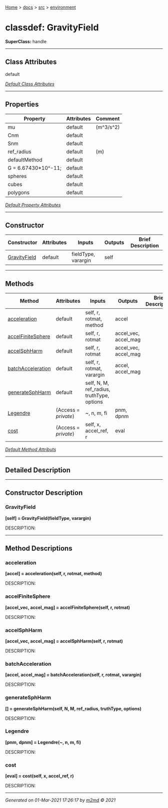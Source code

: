 [Home](../../index.md) > [docs](../../docs_index.md) > [src](../src_index.md) > [environment](environment_index.md)  


# classdef: GravityField

**SuperClass:** handle



 ***

## Class Attributes

default

[*Default Class Attributes*](https://www.mathworks.com/help/matlab/matlab_oop/class-attributes.html)

 ***

## Properties

| Property | Attributes  | Comment |
| -------- | ----------- | ------- |
| mu | default | (m^3/s^2) |
| Cnm | default |  |
| Snm | default |  |
| ref_radius | default | (m) |
| defaultMethod | default |  |
| G = 6.67430*10^-11; | default |  |
| spheres | default |  |
| cubes | default |  |
| polygons | default |  |

[*Default Property Attributes*](https://www.mathworks.com/help/matlab/matlab_oop/property-attributes.html)

 ***

## Constructor

| Constructor | Attributes | Inputs | Outputs | Brief Description |
| ----------- | ---------- | ------ | ------- | ----------------- |
| [GravityField](#gravityfield) | default | fieldType, varargin | self |  |


 ***

## Methods

| Method | Attributes | Inputs | Outputs | Brief Description |
| ------ | ---------- | ------ | ------- | ----------------- |
| [acceleration](#acceleration) | default | self, r, rotmat, method | accel |  |
| [accelFiniteSphere](#accelfinitesphere) | default | self, r, rotmat | accel_vec, accel_mag |  |
| [accelSphHarm](#accelsphharm) | default | self,  r,  rotmat | accel_vec, accel_mag |  |
| [batchAcceleration](#batchacceleration) | default | self, r, rotmat, varargin | accel, accel_mag |  |
| [generateSphHarm](#generatesphharm) | default | self, N, M, ref_radius, truthType, options |  |  |
| [Legendre](#legendre) | (Access = *private*) | ~, n, m, fi | pnm,  dpnm |  |
| [cost](#cost) | (Access = *private*) | self, x, accel_ref, r | eval |  |


[*Default Method Attributs*](https://www.mathworks.com/help/matlab/matlab_oop/method-attributes.html)

 ***

## Detailed Description



 ***

## Constructor Description

### GravityField

**[self] = GravityField(fieldType, varargin)**

DESCRIPTION: 

 ***

## Method Descriptions

### acceleration

**[accel] = acceleration(self, r, rotmat, method)**

DESCRIPTION: 
### accelFiniteSphere

**[accel_vec, accel_mag] = accelFiniteSphere(self, r, rotmat)**

DESCRIPTION: 
### accelSphHarm

**[accel_vec, accel_mag] = accelSphHarm(self,  r,  rotmat)**

DESCRIPTION: 
### batchAcceleration

**[accel, accel_mag] = batchAcceleration(self, r, rotmat, varargin)**

DESCRIPTION: 
### generateSphHarm

**[] = generateSphHarm(self, N, M, ref_radius, truthType, options)**

DESCRIPTION: 
### Legendre

**[pnm,  dpnm] = Legendre(~, n, m, fi)**

DESCRIPTION: 
### cost

**[eval] = cost(self, x, accel_ref, r)**

DESCRIPTION: 

***

*Generated on 01-Mar-2021 17:26:17 by [m2md](https://github.com/crgnam-research/m2md) © 2021*